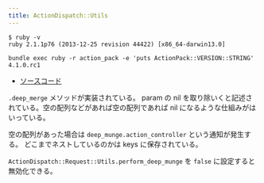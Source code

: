 ```yaml
---
title: ActionDispatch::Utils
---
```


```
$ ruby -v
ruby 2.1.1p76 (2013-12-25 revision 44422) [x86_64-darwin13.0]
```

```
bundle exec ruby -r action_pack -e 'puts ActionPack::VERSION::STRING'
4.1.0.rc1
```

* [ソースコード](https://github.com/rails/rails/blob/v4.1.0.rc1/actionpack/lib/action_dispatch/request/utils.rb)

`.deep_merge` メソッドが実装されている。
param の nil を取り除いくと記述されている。空の配列などがあれば空の配列であれば nil になるような仕組みがはいっている。

空の配列があった場合は `deep_munge.action_controller` という通知が発生する。
どこまでネストしているのかは keys に保存されている。

`ActionDispatch::Request::Utils.perform_deep_munge` を `false` に設定すると無効化できる。

